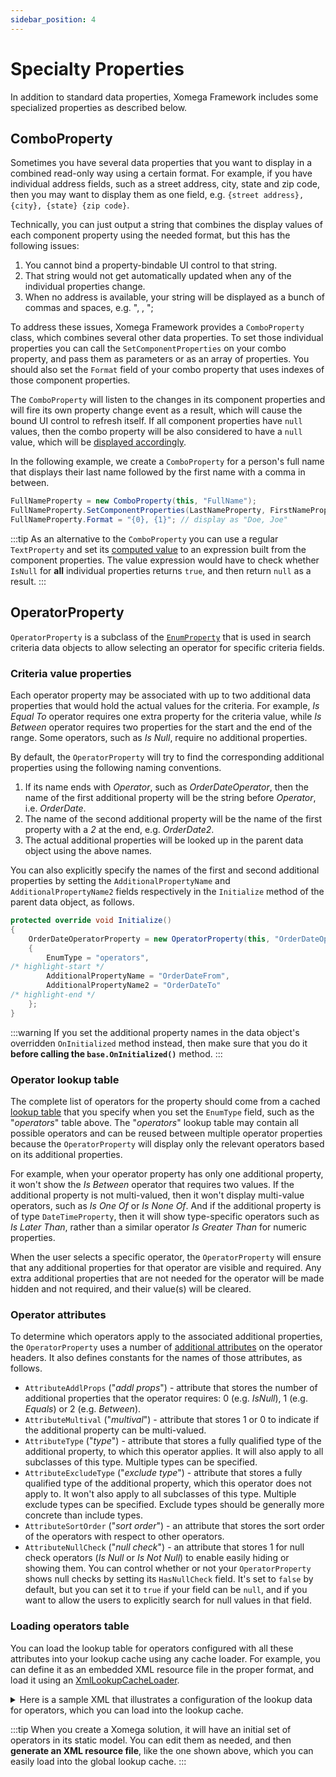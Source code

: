 ```yaml
---
sidebar_position: 4
---
```


# Specialty Properties

In addition to standard data properties, Xomega Framework includes some specialized properties as described below.

## ComboProperty

Sometimes you have several data properties that you want to display in a combined read-only way using a certain format. For example, if you have individual address fields, such as a street address, city, state and zip code, then you may want to display them as one field, e.g. `{street address}, {city}, {state} {zip code}`.

Technically, you can just output a string that combines the display values of each component property using the needed format, but this has the following issues:
1. You cannot bind a property-bindable UI control to that string.
1. That string would not get automatically updated when any of the individual properties change.
1. When no address is available, your string will be displayed as a bunch of commas and spaces, e.g. ", ,  ";

To address these issues, Xomega Framework provides a `ComboProperty` class, which combines several other data properties. To set those individual properties you can call the `SetComponentProperties` on your combo property, and pass them as parameters or as an array of properties. You should also set the `Format` field of your combo property that uses indexes of those component properties.

The `ComboProperty` will listen to the changes in its component properties and will fire its own property change event as a result, which will cause the bound UI control to refresh itself. If all component properties have `null` values, then the combo property will be also considered to have a `null` value, which will be [displayed accordingly](base#null-values).

In the following example, we create a `ComboProperty` for a person's full name that displays their last name followed by the first name with a comma in between.

```cs
FullNameProperty = new ComboProperty(this, "FullName");
FullNameProperty.SetComponentProperties(LastNameProperty, FirstNameProperty);
FullNameProperty.Format = "{0}, {1}"; // display as "Doe, Joe"
```

:::tip
As an alternative to the `ComboProperty` you can use a regular `TextProperty` and set its [computed value](base#computed-value) to an expression built from the component properties. The value expression would have to check whether `IsNull` for **all** individual properties returns `true`, and then return `null` as a result.
:::

## OperatorProperty

`OperatorProperty` is a subclass of the [`EnumProperty`](enum) that is used in search criteria data objects to allow selecting an operator for specific criteria fields.

### Criteria value properties

Each operator property may be associated with up to two additional data properties that would hold the actual values for the criteria. For example, *Is Equal To* operator requires one extra property for the criteria value, while *Is Between* operator requires two properties for the start and the end of the range. Some operators, such as *Is Null*, require no additional properties.

By default, the `OperatorProperty` will try to find the corresponding additional properties using the following naming conventions.
1. If its name ends with *Operator*, such as *OrderDateOperator*, then the name of the first additional property will be the string before *Operator*, i.e. *OrderDate*.
1. The name of the second additional property will be the name of the first property with a *2* at the end, e.g. *OrderDate2*.
1. The actual additional properties will be looked up in the parent data object using the above names.

You can also explicitly specify the names of the first and second additional properties by setting the `AdditionalPropertyName` and `AdditionalPropertyName2` fields respectively in the `Initialize` method of the parent data object, as follows.

```cs title="OrderCriteriaObject.cs"
protected override void Initialize()
{
    OrderDateOperatorProperty = new OperatorProperty(this, "OrderDateOperator")
    {
        EnumType = "operators",
/* highlight-start */
        AdditionalPropertyName = "OrderDateFrom",
        AdditionalPropertyName2 = "OrderDateTo"
/* highlight-end */
    };
}
```

:::warning
If you set the additional property names in the data object's overridden `OnInitialized` method instead, then make sure that you do it **before calling the `base.OnInitialized()`** method.
:::

### Operator lookup table

The complete list of operators for the property should come from a cached [lookup table](../lookup#lookup-table) that you specify when you set the `EnumType` field, such as the "*operators*" table above. The "*operators*" lookup table may contain all possible operators and can be reused between multiple operator properties because the `OperatorProperty` will display only the relevant operators based on its additional properties. 

For example, when your operator property has only one additional property, it won't show the *Is Between* operator that requires two values. If the additional property is not multi-valued, then it won't display multi-value operators, such as *Is One Of* or *Is None Of*. And if the additional property is of type `DateTimeProperty`, then it will show type-specific operators such as *Is Later Than*, rather than a similar operator *Is Greater Than* for numeric properties.

When the user selects a specific operator, the `OperatorProperty` will ensure that any additional properties for that operator are visible and required. Any extra additional properties that are not needed for the operator will be made hidden and not required, and their value(s) will be cleared.

### Operator attributes

To determine which operators apply to the associated additional properties, the `OperatorProperty` uses a number of [additional attributes](../lookup#additional-attributes) on the operator headers. It also defines constants for the names of those attributes, as follows.

- `AttributeAddlProps` ("*addl props*") - attribute that stores the number of additional properties that the operator requires: 0 (e.g. *IsNull*), 1 (e.g. *Equals*) or 2 (e.g. *Between*).
- `AttributeMultival` ("*multival*") - attribute that stores 1 or 0 to indicate if the additional property can be multi-valued.
- `AttributeType` ("*type*") - attribute that stores a fully qualified type of the additional property, to which this operator applies. It will also apply to all subclasses of this type. Multiple types can be specified.
- `AttributeExcludeType` ("*exclude type*") - attribute that stores a fully qualified type of the additional property, which this operator does not apply to. It won't also apply to all subclasses of this type. Multiple exclude types can be specified. Exclude types should be generally more concrete than include types.
- `AttributeSortOrder` ("*sort order*") - an attribute that stores the sort order of the operators with respect to other operators.
- `AttributeNullCheck` ("*null check*") - an attribute that stores 1 for null check operators (*Is Null* or *Is Not Null*) to enable easily hiding or showing them. You can control whether or not your `OperatorProperty` shows null checks by setting its `HasNullCheck` field. It's set to `false` by default, but you can set it to `true` if your field can be `null`, and if you want to allow the users to explicitly search for null values in that field.

### Loading operators table

You can load the lookup table for operators configured with all these attributes into your lookup cache using any cache loader. For example, you can define it as an embedded XML resource file in the proper format, and load it using an [XmlLookupCacheLoader](../lookup#static-xml-data-loader).

<details>

<summary>Here is a sample XML that illustrates a configuration of the lookup data for operators, which you can load into the lookup cache.</summary>

```xml
<enums xmlns="http://www.xomega.net/omodel">
<!-- highlight-next-line -->
  <enum name="operators">
    <properties>
      <property name="sort order"/>
      <property name="addl props" default="0"/>
      <property name="multival" default="0"/>
      <property name="type" multi-value="true"/>
      <property name="exclude type" multi-value="true"/>
      <property name="null check" default="0"/>
    </properties>
<!-- highlight-next-line -->
    <item name="Is Null" value="NL">
      <prop ref="sort order" value="00"/>
      <prop ref="null check" value="1"/>
    </item>
<!-- highlight-next-line -->
    <item name="Is Not Null" value="NNL">
      <prop ref="sort order" value="01"/>
      <prop ref="null check" value="1"/>
    </item>
<!-- highlight-next-line -->
    <item name="Is Equal To" value="EQ">
      <prop ref="sort order" value="10"/>
      <prop ref="addl props" value="1"/>
    </item>
<!-- highlight-next-line -->
    <item name="Is One Of" value="In">
      <prop ref="sort order" value="10"/>
      <prop ref="addl props" value="1"/>
      <prop ref="multival" value="1"/>
    </item>
<!-- highlight-next-line -->
    <item name="Is Less Than" value="LT">
      <prop ref="sort order" value="13"/>
      <prop ref="addl props" value="1"/>
      <prop ref="type" value="BigIntegerProperty"/>
      <prop ref="type" value="DecimalProperty"/>
      <prop ref="exclude type" value="BigIntegerKeyProperty"/>
      <prop ref="exclude type" value="IntegerKeyProperty"/>
      <prop ref="exclude type" value="SmallIntegerKeyProperty"/>
      <prop ref="exclude type" value="TinyIntegerKeyProperty"/>
    </item>
<!-- highlight-next-line -->
    <item name="Last 30 Days" value="[bod-30d,ct]">
      <prop ref="sort order" value="07"/>
      <prop ref="type" value="DateTimeProperty"/>
    </item>
<!-- highlight-next-line -->
    <item name="Is Later Than" value="Later">
      <prop ref="sort order" value="14"/>
      <prop ref="addl props" value="1"/>
      <prop ref="type" value="DateTimeProperty"/>
    </item>
<!-- highlight-next-line -->
    <item name="Contains" value="CN">
      <prop ref="sort order" value="12"/>
      <prop ref="addl props" value="1"/>
      <prop ref="type" value="TextProperty"/>
      <prop ref="exclude type" value="EnumProperty"/>
    </item>
<!-- highlight-next-line -->
    <item name="Is Between" value="BW">
      <prop ref="sort order" value="20"/>
      <prop ref="addl props" value="2"/>
      <prop ref="type" value="IntegerProperty"/>
      <prop ref="type" value="DecimalProperty"/>
      <prop ref="type" value="DateTimeProperty"/>
    </item>
  </enum>
</enums>
```

</details>

:::tip
When you create a Xomega solution, it will have an initial set of operators in its static model. You can edit them as needed, and then **generate an XML resource file**, like the one shown above, which you can easily load into the global lookup cache.
:::